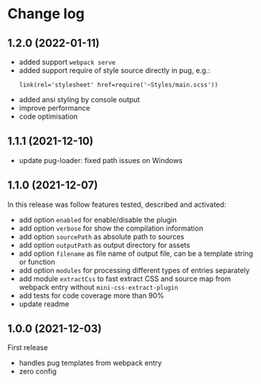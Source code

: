 # Change log

## 1.2.0 (2022-01-11)
- added support `webpack serve`
- added support require of style source directly in pug, e.g.:
  ```pug
  link(rel='stylesheet' href=require('~Styles/main.scss'))
  ```
- added ansi styling by console output
- improve performance
- code optimisation

## 1.1.1 (2021-12-10)
- update pug-loader: fixed path issues on Windows 

## 1.1.0 (2021-12-07)
In this release was follow features tested, described and activated:
- add option `enabled` for enable/disable the plugin
- add option `verbose` for show the compilation information
- add option `sourcePath` as absolute path to sources
- add option `outputPath` as output directory for assets
- add option `filename` as file name of output file, can be a template string or function 
- add option `modules` for processing different types of entries separately
- add module `extractCss` to fast extract CSS and source map from webpack entry without `mini-css-extract-plugin`
- add tests for code coverage more than 90%
- update readme

## 1.0.0 (2021-12-03)
First release
- handles pug templates from webpack entry
- zero config
